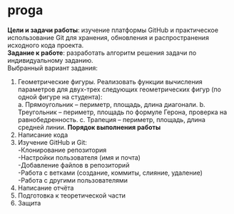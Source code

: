 # proga
**Цели и задачи работы**: изучение платформы GitHub и практическое использование Git для хранения, обновления и распространения исходного кода проекта.  
**Задание к работе**: разработать алгоритм решения задачи по индивидуальному заданию.  
Выбранный вариант задания:  
1.	Геометрические фигуры. Реализовать функции вычисления параметров для двух-трех следующих геометрических фигур (по одной фигуре на студента):  
a.	Прямоугольник – периметр, площадь, длина диагонали.
b.	Треугольник – периметр, площадь по формуле Герона, проверка на равнобедренность.
c.	Трапеция – периметр, площадь, длина средней линии.
**Порядок выполнения работы**  
1. Написание кода  
2. Изучение GitHub и Git:  
   -Клонирование репозитория  
   -Настройки пользователя (имя и почта)  
   -Добавление файлов в репозиторий  
   -Работа с ветками (создание, коммиты, слияние, удаление)  
   -Работа с другими пользователями  
3. Написание отчёта  
4. Подготовка к теоретической части  
5. Защита  

